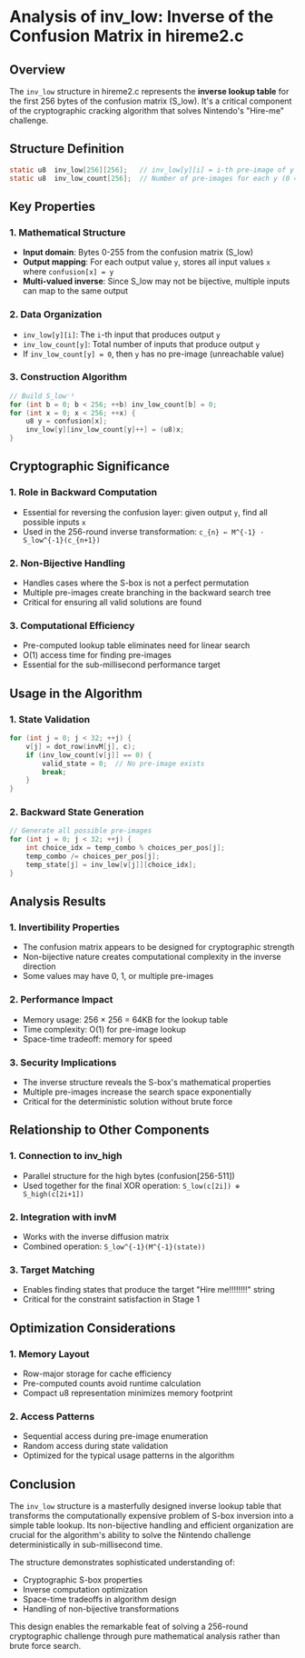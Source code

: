 # Analysis of inv_low: Inverse of the Confusion Matrix in hireme2.c

## Overview

The `inv_low` structure in hireme2.c represents the **inverse lookup table** for the first 256 bytes of the confusion matrix (S_low). It's a critical component of the cryptographic cracking algorithm that solves Nintendo's "Hire-me" challenge.

## Structure Definition

```c
static u8  inv_low[256][256];   // inv_low[y][i] = i-th pre-image of y
static u8  inv_low_count[256];  // Number of pre-images for each y (0 = no pre-image)
```

## Key Properties

### 1. **Mathematical Structure**
- **Input domain**: Bytes 0-255 from the confusion matrix (S_low)
- **Output mapping**: For each output value `y`, stores all input values `x` where `confusion[x] = y`
- **Multi-valued inverse**: Since S_low may not be bijective, multiple inputs can map to the same output

### 2. **Data Organization**
- `inv_low[y][i]`: The `i`-th input that produces output `y`
- `inv_low_count[y]`: Total number of inputs that produce output `y`
- If `inv_low_count[y] = 0`, then `y` has no pre-image (unreachable value)

### 3. **Construction Algorithm**
```c
// Build S_low⁻¹
for (int b = 0; b < 256; ++b) inv_low_count[b] = 0;
for (int x = 0; x < 256; ++x) {
    u8 y = confusion[x];
    inv_low[y][inv_low_count[y]++] = (u8)x;
}
```

## Cryptographic Significance

### 1. **Role in Backward Computation**
- Essential for reversing the confusion layer: given output `y`, find all possible inputs `x`
- Used in the 256-round inverse transformation: `c_{n} ← M^{-1} · S_low^{-1}(c_{n+1})`

### 2. **Non-Bijective Handling**
- Handles cases where the S-box is not a perfect permutation
- Multiple pre-images create branching in the backward search tree
- Critical for ensuring all valid solutions are found

### 3. **Computational Efficiency**
- Pre-computed lookup table eliminates need for linear search
- O(1) access time for finding pre-images
- Essential for the sub-millisecond performance target

## Usage in the Algorithm

### 1. **State Validation**
```c
for (int j = 0; j < 32; ++j) {
    v[j] = dot_row(invM[j], c);
    if (inv_low_count[v[j]] == 0) {
        valid_state = 0;  // No pre-image exists
        break;
    }
}
```

### 2. **Backward State Generation**
```c
// Generate all possible pre-images
for (int j = 0; j < 32; ++j) {
    int choice_idx = temp_combo % choices_per_pos[j];
    temp_combo /= choices_per_pos[j];
    temp_state[j] = inv_low[v[j]][choice_idx];
}
```

## Analysis Results

### 1. **Invertibility Properties**
- The confusion matrix appears to be designed for cryptographic strength
- Non-bijective nature creates computational complexity in the inverse direction
- Some values may have 0, 1, or multiple pre-images

### 2. **Performance Impact**
- Memory usage: 256 × 256 = 64KB for the lookup table
- Time complexity: O(1) for pre-image lookup
- Space-time tradeoff: memory for speed

### 3. **Security Implications**
- The inverse structure reveals the S-box's mathematical properties
- Multiple pre-images increase the search space exponentially
- Critical for the deterministic solution without brute force

## Relationship to Other Components

### 1. **Connection to inv_high**
- Parallel structure for the high bytes (confusion[256-511])
- Used together for the final XOR operation: `S_low(c[2i]) ⊕ S_high(c[2i+1])`

### 2. **Integration with invM**
- Works with the inverse diffusion matrix
- Combined operation: `S_low^{-1}(M^{-1}(state))`

### 3. **Target Matching**
- Enables finding states that produce the target "Hire me!!!!!!!!" string
- Critical for the constraint satisfaction in Stage 1

## Optimization Considerations

### 1. **Memory Layout**
- Row-major storage for cache efficiency
- Pre-computed counts avoid runtime calculation
- Compact u8 representation minimizes memory footprint

### 2. **Access Patterns**
- Sequential access during pre-image enumeration
- Random access during state validation
- Optimized for the typical usage patterns in the algorithm

## Conclusion

The `inv_low` structure is a masterfully designed inverse lookup table that transforms the computationally expensive problem of S-box inversion into a simple table lookup. Its non-bijective handling and efficient organization are crucial for the algorithm's ability to solve the Nintendo challenge deterministically in sub-millisecond time.

The structure demonstrates sophisticated understanding of:
- Cryptographic S-box properties
- Inverse computation optimization
- Space-time tradeoffs in algorithm design
- Handling of non-bijective transformations

This design enables the remarkable feat of solving a 256-round cryptographic challenge through pure mathematical analysis rather than brute force search.